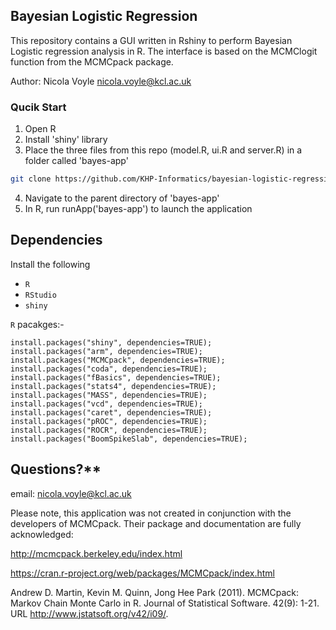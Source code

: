 ## Bayesian Logistic Regression

This repository contains a GUI written in Rshiny to perform Bayesian Logistic regression analysis in R. The interface is based on the MCMClogit function from the MCMCpack package.

Author: Nicola Voyle <nicola.voyle@kcl.ac.uk>  

### Qucik Start

1. Open R
2. Install 'shiny' library
3. Place the three files from this repo (model.R, ui.R and server.R) in a folder called 'bayes-app'

```bash
git clone https://github.com/KHP-Informatics/bayesian-logistic-regression-r-shiny-app.git bayes-app
```

4. Navigate to the parent directory of 'bayes-app'
5. In R, run runApp('bayes-app') to launch the application

## Dependencies

Install the following

- `R` 
- `RStudio`
- `shiny`

`R` pacakges:- 


```
install.packages("shiny", dependencies=TRUE);
install.packages("arm", dependencies=TRUE);
install.packages("MCMCpack", dependencies=TRUE);
install.packages("coda", dependencies=TRUE);
install.packages("fBasics", dependencies=TRUE);
install.packages("stats4", dependencies=TRUE);
install.packages("MASS", dependencies=TRUE);
install.packages("vcd", dependencies=TRUE);
install.packages("caret", dependencies=TRUE);
install.packages("pROC", dependencies=TRUE);
install.packages("ROCR", dependencies=TRUE);
install.packages("BoomSpikeSlab", dependencies=TRUE);
```

## Questions?** 
email: nicola.voyle@kcl.ac.uk

Please note, this application was not created in conjunction with the developers of MCMCpack.
Their package and documentation are fully acknowledged:

http://mcmcpack.berkeley.edu/index.html

https://cran.r-project.org/web/packages/MCMCpack/index.html

Andrew D. Martin, Kevin M. Quinn, Jong Hee Park (2011). MCMCpack: Markov Chain Monte Carlo in R. Journal of Statistical Software. 42(9): 1-21. URL http://www.jstatsoft.org/v42/i09/.

